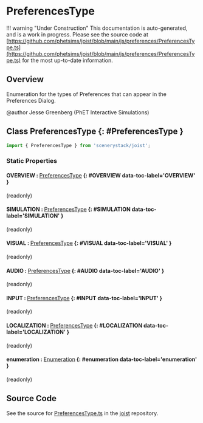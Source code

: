 # PreferencesType

!!! warning "Under Construction"
    This documentation is auto-generated, and is a work in progress. Please see the source code at
    [https://github.com/phetsims/joist/blob/main/js/preferences/PreferencesType.ts](https://github.com/phetsims/joist/blob/main/js/preferences/PreferencesType.ts) for the most up-to-date information.

## Overview

Enumeration for the types of Preferences that can appear in the Preferences Dialog.

@author Jesse Greenberg (PhET Interactive Simulations)

## Class PreferencesType {: #PreferencesType }


```js
import { PreferencesType } from 'scenerystack/joist';
```
### Static Properties

#### OVERVIEW : <span style="font-weight: 400;">[PreferencesType](../joist/PreferencesType.md)</span> {: #OVERVIEW data-toc-label='OVERVIEW' }

(readonly)

#### SIMULATION : <span style="font-weight: 400;">[PreferencesType](../joist/PreferencesType.md)</span> {: #SIMULATION data-toc-label='SIMULATION' }

(readonly)

#### VISUAL : <span style="font-weight: 400;">[PreferencesType](../joist/PreferencesType.md)</span> {: #VISUAL data-toc-label='VISUAL' }

(readonly)

#### AUDIO : <span style="font-weight: 400;">[PreferencesType](../joist/PreferencesType.md)</span> {: #AUDIO data-toc-label='AUDIO' }

(readonly)

#### INPUT : <span style="font-weight: 400;">[PreferencesType](../joist/PreferencesType.md)</span> {: #INPUT data-toc-label='INPUT' }

(readonly)

#### LOCALIZATION : <span style="font-weight: 400;">[PreferencesType](../joist/PreferencesType.md)</span> {: #LOCALIZATION data-toc-label='LOCALIZATION' }

(readonly)

#### enumeration : <span style="font-weight: 400;">[Enumeration](../phet-core/Enumeration.md)</span> {: #enumeration data-toc-label='enumeration' }

(readonly)



## Source Code

See the source for [PreferencesType.ts](https://github.com/phetsims/joist/blob/main/js/preferences/PreferencesType.ts) in the [joist](https://github.com/phetsims/joist) repository.
